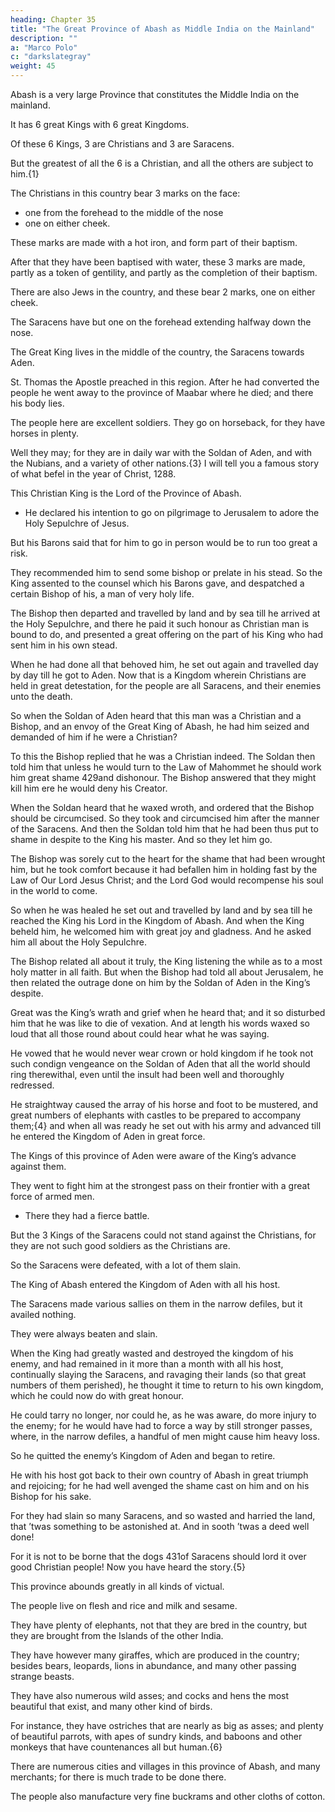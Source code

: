 ```yaml
---
heading: Chapter 35
title: "The Great Province of Abash as Middle India on the Mainland"
description: ""
a: "Marco Polo"
c: "darkslategray"
weight: 45
---
```



Abash is a very large Province that constitutes the Middle India on the mainland.

It has 6 great Kings with 6 great Kingdoms.

Of these 6 Kings, 3 are Christians and 3 are Saracens.

But the greatest of all the 6 is a Christian, and all the others are subject to him.{1}

The Christians in this country bear 3 marks on the face:
- one from the forehead to the middle of the nose
- one on either cheek. 

These marks are made with a hot iron, and form part of their baptism.

After that they have been baptised with water, these 3 marks are made, partly as a token of gentility, and partly as the completion of their baptism. 

There are also Jews in the country, and these bear 2 marks, one on either cheek.

The Saracens have but one on the forehead extending halfway down the nose.

The Great King lives in the middle of the country, the Saracens towards Aden. 

St. Thomas the Apostle preached in this region. After he had converted the people he went away to the province of Maabar where he died; and there his body lies.

The people here are excellent soldiers. They go on horseback, for they have horses in plenty.

Well they may; for they are in daily war with the Soldan of Aden, and with the Nubians, and a variety of other nations.{3} I will tell you a famous story of what befel in the year of Christ, 1288.

This Christian King is the Lord of the Province of Abash.
- He declared his intention to go on pilgrimage to Jerusalem to adore the Holy Sepulchre of Jesus.

But his Barons said that for him to go in person would be to run too great a risk.

They recommended him to send some bishop or prelate in his stead. So the King assented to the counsel which his Barons gave, and despatched a certain Bishop of his, a man of very holy life.

The Bishop then departed and travelled by land and by sea till he arrived at the Holy Sepulchre, and there he paid it such honour as Christian man is bound to do, and presented a great offering on the part of his King who had sent him in his own stead.

When he had done all that behoved him, he set out again and travelled day by day till he got to Aden. Now that is a Kingdom wherein Christians are held in great detestation, for the people are all Saracens, and their enemies unto the death. 

So when the Soldan of Aden heard that this man was a Christian and a Bishop, and an envoy of the Great King of Abash, he had him seized and demanded of him if he were a Christian? 

To this the Bishop replied that he was a Christian indeed. The Soldan then told him that unless he would turn to the Law of Mahommet he should work him great shame 429and dishonour. The Bishop answered that they might kill him ere he would deny his Creator.

When the Soldan heard that he waxed wroth, and ordered that the Bishop should be circumcised. So they took and circumcised him after the manner of the Saracens. And then the Soldan told him that he had been thus put to shame in despite to the King his master. And so they let him go.

The Bishop was sorely cut to the heart for the shame that had been wrought him, but he took comfort because it had befallen him in holding fast by the Law of Our Lord Jesus Christ; and the Lord God would recompense his soul in the world to come.

So when he was healed he set out and travelled by land and by sea till he reached the King his Lord in the Kingdom of Abash. And when the King beheld him, he welcomed him with great joy and gladness. And he asked him all about the Holy Sepulchre.

The Bishop related all about it truly, the King listening the while as to a most holy matter in all faith. But when the Bishop had told all about Jerusalem, he then related the outrage done on him by the Soldan of Aden in the King’s despite. 

Great was the King’s wrath and grief when he heard that; and it so disturbed him that he was like to die of vexation. And at length his words waxed so loud that all those round about could hear what he was saying. 

He vowed that he would never wear crown or hold kingdom if he took not such condign vengeance on the Soldan of Aden that all the world should ring therewithal, even until the insult had been well and thoroughly redressed.

He straightway caused the array of his horse and foot to be mustered, and great numbers of elephants with castles to be prepared to accompany them;{4} and when all was ready he set out with his army and advanced till he entered the Kingdom of Aden in great force. 

The Kings of this province of Aden were aware of the King’s advance against them.

They went to fight him at the strongest pass on their frontier with a great force of armed men.
- There they had a fierce battle. 

But the 3 Kings of the Saracens could not stand against the Christians, for they are not such good soldiers as the Christians are.

So the Saracens were defeated, with a lot of them slain.

The King of Abash entered the Kingdom of Aden with all his host.

The Saracens made various sallies on them in the narrow defiles, but it availed nothing.

They were always beaten and slain. 

When the King had greatly wasted and destroyed the kingdom of his enemy, and had remained in it more than a month with all his host, continually slaying the Saracens, and ravaging their lands (so that great numbers of them perished), he thought it time to return to his own kingdom, which he could now do with great honour.

He could tarry no longer, nor could he, as he was aware, do more injury to the enemy; for he would have had to force a way by still stronger passes, where, in the narrow defiles, a handful of men might cause him heavy loss. 

So he quitted the enemy’s Kingdom of Aden and began to retire. 

He with his host got back to their own country of Abash in great triumph and rejoicing; for he had well avenged the shame cast on him and on his Bishop for his sake. 

For they had slain so many Saracens, and so wasted and harried the land, that ’twas something to be astonished at. And in sooth ’twas a deed well done!

For it is not to be borne that the dogs 431of Saracens should lord it over good Christian people! Now you have heard the story.{5}

This province abounds greatly in all kinds of victual.

The people live on flesh and rice and milk and sesame. 

They have plenty of elephants, not that they are bred in the country, but they are brought from the Islands of the other India. 

They have however many giraffes, which are produced in the country; besides bears, leopards, lions in abundance, and many other passing strange beasts. 

They have also numerous wild asses; and cocks and hens the most beautiful that exist, and many other kind of birds. 

For instance, they have ostriches that are nearly as big as asses; and plenty of beautiful parrots, with apes of sundry kinds, and baboons and other monkeys that have countenances all but human.{6}

There are numerous cities and villages in this province of Abash, and many merchants; for there is much trade to be done there. 

The people also manufacture very fine buckrams and other cloths of cotton.
